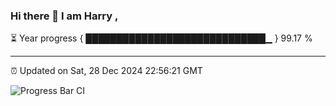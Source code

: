 ### Hi there 👋 I am Harry , 

⏳ Year progress { █████████████████████████████▁ } 99.17 %

---

⏰ Updated on Sat, 28 Dec 2024 22:56:21 GMT

![Progress Bar CI](https://github.com/duykhang68/duykhang68/workflows/Progress%20Bar%20CI/badge.svg)
